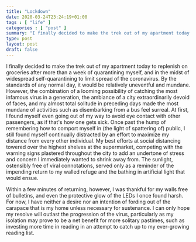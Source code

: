 ```yaml
---
title: "Lockdown"
date: 2020-03-24T23:24:19+01:00
tags : [ "life" ]
categories : [ "post" ]
summary: "I finally decided to make the trek out of my apartment today to replenish on groceries after more than a week of quarantining myself, and in the midst of widespread self-quarantining to limit spread of the coronavirus."
type: post
layout: post
draft: false
---
```


I finally decided to make the trek out of my apartment today to replenish on groceries after more than a week of quarantining myself, and in the midst of widespread self-quarantining to limit spread of the coronavirus. By the standards of any normal day, it would be relatively uneventful and mundane. However, the combination of a looming possibility of catching the most infamous virus in a generation, the ambiance of a city extraordinarily devoid of faces, and my almost total solitude in preceding days made the most mundane of activities such as disembarking from a bus feel surreal. At first, I found myself even going out of my way to avoid eye contact with other passengers, as if that's how one gets sick. Once past the hump of remembering how to comport myself in (the light of spattering of) public, I still found myself continually distracted by an effort to maximize my distance from every other individual. My best efforts at social distancing towered over the highest shelves at the supermarket, competing with the warning signs plastered throughout the city to add an undertone of stress and concern I immediately wanted to shrink away from. The sunlight, ostensibly free of viral connotations, served only as a reminder of the impending return to my walled refuge and the bathing in artificial light that would ensue.

Within a few minutes of returning, however, I was thankful for my walls free of bulletins, and even the protective glow of the LEDs I once found harsh. For now, I have neither a desire nor an intention of fording out of the carapace that is my home unless necessary for sustenance. I can only hope my resolve will outlast the progression of the virus, particularly as my isolation may prove to be a net benefit for more solitary pastimes, such as investing more time in reading in an attempt to catch up to my ever-growing reading list.